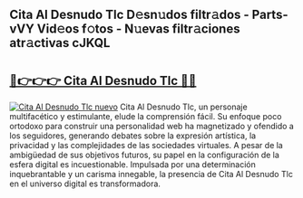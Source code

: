## Cita Al Desnudo Tlc D𝚎sn𝚞dos filtr𝚊dos - Parts-vVY Vid𝚎os f𝚘tos - N𝚞evas filtr𝚊ciones atr𝚊ctivas cJKQL

# <h2><a href="http://mb420i.tromn.icu/?c=Cita+Al+Desnudo+Tlc">🔗👉👉👉 Cita Al Desnudo Tlc 🔗🔗</a></h2>

[![Cita Al Desnudo Tlc nuevo](https://i.imgur.com/pEAQMta.gif)](http://mb420i.tromn.icu/?c=Cita+Al+Desnudo+Tlc)
Cita Al Desnudo Tlc, un personaje multifacético y estimulante, elude la comprensión fácil. Su enfoque poco ortodoxo para construir una personalidad web ha magnetizado y ofendido a los seguidores, generando debates sobre la expresión artística, la privacidad y las complejidades de las sociedades virtuales. A pesar de la ambigüedad de sus objetivos futuros, su papel en la configuración de la esfera digital es incuestionable. Impulsada por una determinación inquebrantable y un carisma innegable, la presencia de Cita Al Desnudo Tlc en el universo digital es transformadora.
